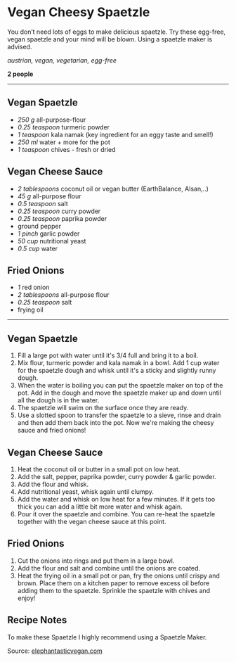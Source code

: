 # Vegan Cheesy Spaetzle

You don’t need lots of eggs to make delicious spaetzle. Try these egg-free, vegan spaetzle and your mind will be blown. Using a spaetzle maker is advised.

*austrian, vegan, vegetarian, egg-free*

**2 people**

---

## Vegan Spaetzle

- *250 g* all-purpose-flour
- *0.25 teaspoon* turmeric powder
- *1 teaspoon* kala namak (key ingredient for an eggy taste and smell!)
- *250 ml* water + more for the pot
- *1 teaspoon* chives - fresh or dried

## Vegan Cheese Sauce

- *2 tablespoons* coconut oil or vegan butter (EarthBalance, Alsan,..)
- *45 g* all-purpose flour
- *0.5 teaspoon* salt
- *0.25 teaspoon* curry powder
- *0.25 teaspoon* paprika powder
- ground pepper
- *1 pinch* garlic powder
- *50 cup* nutritional yeast
- *0.5 cup* water

## Fried Onions

- *1* red onion
- *2 tablespoons* all-purpose flour
- *0.25 teaspoon* salt
- frying oil

---

## Vegan Spaetzle
1. Fill a large pot with water until it's 3/4 full and bring it to a boil.
2. Mix flour, turmeric powder and kala namak in a bowl. Add 1 cup water for the spaetzle dough and whisk until it's a sticky and slightly runny dough.
3. When the water is boiling you can put the spaetzle maker on top of the pot. Add in the dough and move the spaetzle maker up and down until all the dough is in the water.
4. The spaetzle will swim on the surface once they are ready.
5. Use a slotted spoon to transfer the spaetzle to a sieve, rinse and drain and then add them back into the pot. Now we're making the cheesy sauce and fried onions!


## Vegan Cheese Sauce
1. Heat the coconut oil or butter in a small pot on low heat.
2. Add the salt, pepper, paprika powder, curry powder & garlic powder.
3. Add the flour and whisk.
4. Add nutritional yeast, whisk again until clumpy.
5. Add the water and whisk on low heat for a few minutes. If it gets too thick you can add a little bit more water and whisk again.
6. Pour it over the spaetzle and combine. You can re-heat the spaetzle together with the vegan cheese sauce at this point.


## Fried Onions
1. Cut the onions into rings and put them in a large bowl.
2. Add the flour and salt and combine until the onions are coated.
3. Heat the frying oil in a small pot or pan, fry the onions until crispy and brown. Place them on a kitchen paper to remove excess oil before adding them to the spaetzle. Sprinkle the spaetzle with chives and enjoy!

## Recipe Notes

To make these Spaetzle I highly recommend using a Spaetzle Maker.

Source: [elephantasticvegan.com](https://www.elephantasticvegan.com/cheesy-spaetzle/)